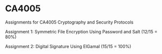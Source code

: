 # CA4005
Assignments for CA4005 Cryptography and Security Protocols

Assignment 1: Symmetric File Encryption Using Password and Salt (12/15 = 80%)

Assignment 2: Digital Signature Using ElGamal (15/15 = 100%)
